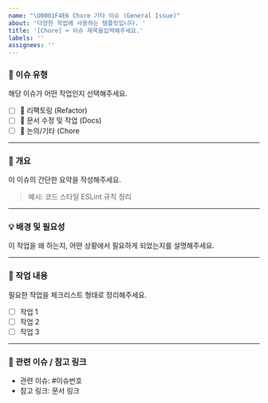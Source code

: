 ```yaml
---
name: "\U0001F4E6 Chore 기타 이슈 (General Issue)"
about: '다양한 작업에 사용하는 템플릿입니다. '
title: '[Chore] ⌨️ 이슈 제목을입력해주세요.'
labels: ''
assignees: ''
---
```


### 📂 이슈 유형

해당 이슈가 어떤 작업인지 선택해주세요.

- [ ] 🔧 리팩토링 (Refactor)
- [ ] 📝 문서 수정 및 작업 (Docs)
- [ ] 💬 논의/기타 (Chore

---

### 🧾 개요

이 이슈의 간단한 요약을 작성해주세요.

> 예시: 코드 스타일 ESLint 규칙 정리

---

### 💡 배경 및 필요성

이 작업을 왜 하는지, 어떤 상황에서 필요하게 되었는지를 설명해주세요.

---

### 🔨 작업 내용

필요한 작업을 체크리스트 형태로 정리해주세요.

- [ ] 작업 1
- [ ] 작업 2
- [ ] 작업 3

---

### 🔗 관련 이슈 / 참고 링크

- 관련 이슈: #이슈번호
- 참고 링크: 문서 링크
